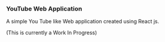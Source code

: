 ### YouTube Web Application
A simple You Tube like Web application created using React js.

(This is currently a Work In Progress)

